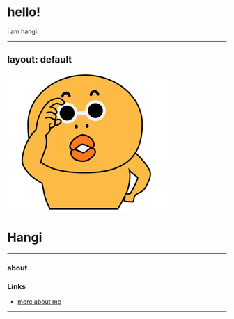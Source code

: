 # hello!

i am hangi.


---
layout: default
---

![avatar](line.jpg)

# Hangi

- - -

### about



### Links

 * [more about me](http://)


- - -
